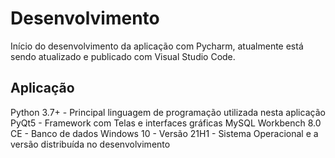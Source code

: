 # Desenvolvimento

Início do desenvolvimento da aplicação com Pycharm, atualmente está sendo atualizado e publicado com Visual Studio Code.

## Aplicação

Python 3.7+ - Principal linguagem de programação utilizada nesta aplicação
PyQt5 - Framework com Telas e interfaces gráficas
MySQL Workbench 8.0 CE - Banco de dados
Windows 10 - Versão 21H1 - Sistema Operacional e a versão distribuída no desenvolvimento

